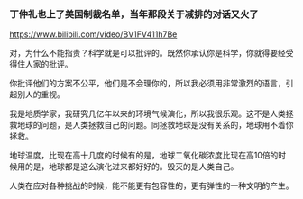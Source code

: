 ### 丁仲礼也上了美国制裁名单，当年那段关于减排的对话又火了
https://www.bilibili.com/video/BV1FV411h7Be

对，为什么不能指责？科学就是可以批评的。既然你承认你是科学，你就得要经受得住人家的批评。

你批评他们的方案不公平，他们是不会理你的，所以我必须用非常激烈的语言，引起别人的重视。

我是地质学家，我研究几亿年以来的环境气候演化，所以我很乐观。这不是人类拯救地球的问题，是人类拯救自己的问题。同拯救地球是没有关系的，地球用不着你拯救。

地球温度，比现在高十几度的时候有的是，地球二氧化碳浓度比现在高10倍的时候用的是，地球都是这么演化过来都好好的。毁灭的是人类自己。

人类在应对各种挑战的时候，能不能更有包容性的，更有弹性的一种文明的产生。
